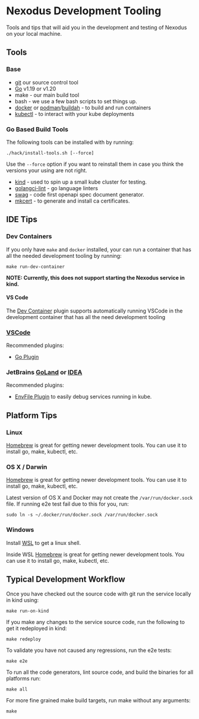 # Nexodus Development Tooling

Tools and tips that will aid you in the development and testing of Nexodus on your local machine.

## Tools

### Base

* [git](https://git-scm.com/) our source control tool
* [Go](https://go.dev/dl/) v1.19 or v1.20
* make - our main build tool
* bash - we use a few bash scripts to set things up.
* [docker](https://www.docker.com) or [podman](https://podman.io/)/[buildah](https://buildah.io/) - to build and run containers
* [kubectl](https://kubernetes.io/docs/tasks/tools/) - to interact with your kube deployments

### Go Based Build Tools

The following tools can be installed with by running:

    ./hack/install-tools.sh [--force]

Use the `--force` option if you want to reinstall them in case you think the versions your using are not right.

* [kind](https://kind.sigs.k8s.io/) - used to spin up a small kube cluster for testing.
* [golangci-lint](https://golangci-lint.run/) - go language linters
* [swag](github.com/swaggo/swag) - code first openapi spec document generator.
* [mkcert](https://github.com/FiloSottile/mkcert) - to generate and install ca certificates.

## IDE Tips

### Dev Containers

If you only have `make` and `docker` installed, your can run a container that has all the needed development tooling by running:

    make run-dev-container

__NOTE: Currently, this does not support starting the Nexodus service in kind.__

#### VS Code

The [Dev Container](https://marketplace.visualstudio.com/items?itemName=ms-vscode-remote.remote-containers) plugin supports automatically running VSCode in the development container that has all the need development tooling

### [VSCode](https://code.visualstudio.com/)

Recommended plugins:

* [Go Plugin](https://marketplace.visualstudio.com/items?itemName=golang.Go)

### JetBrains [GoLand](https://www.jetbrains.com/go/) or [IDEA](https://www.jetbrains.com/idea/)

Recommended plugins:

* [EnvFile Plugin](https://plugins.jetbrains.com/plugin/7861-envfile) to easily debug services running in kube.

## Platform Tips

### Linux

[Homebrew](https://brew.sh/) is great for getting newer development tools.  You can use it to install go, make, kubectl, etc.

### OS X / Darwin

[Homebrew](https://brew.sh/) is great for getting newer development tools.  You can use it to install go, make, kubectl, etc.

Latest version of OS X and Docker may not create the `/var/run/docker.sock` file.  If running e2e test fail due to this for you, run:

    sudo ln -s ~/.docker/run/docker.sock /var/run/docker.sock

### Windows

Install [WSL](https://learn.microsoft.com/en-us/windows/wsl/install) to get a linux shell.

Inside WSL [Homebrew](https://brew.sh/) is great for getting newer development tools.  You can use it to install go, make, kubectl, etc.

## Typical Development Workflow

Once you have checked out the source code with git run the service locally in kind using:

    make run-on-kind

If you make any changes to the service source code, run the following to get it redeployed in kind:

    make redeploy 

To validate you have not caused any regressions, run the e2e tests:

    make e2e

To run all the code generators, lint source code, and build the binaries for all platforms run:

    make all

For more fine grained make build targets, run make without any arguments:

    make
